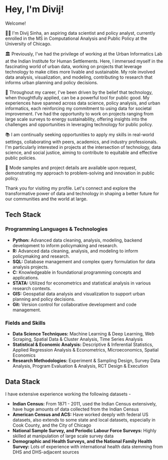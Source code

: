 # Hey, I'm Divij!

Welcome!

👨‍💻 I'm Divij Sinha, an aspiring data scientist and policy analyst, currently enrolled in the MS in Computational Analysis and Public Policy at the University of Chicago. 

🏛 Previously, I've had the privilege of working at the Urban Informatics Lab at the Indian Institute for Human Settlements. Here, I immersed myself in the fascinating world of urban data, working on projects that leverage technology to make cities more livable and sustainable. My role involved data analysis, visualization, and modeling, contributing to research that informs urban planning and policy decisions.

🌟 Throughout my career, I've been driven by the belief that technology, when thoughtfully applied, can be a powerful tool for public good. My experiences have spanned across data science, policy analysis, and urban informatics, each reinforcing my commitment to using data for societal improvement. I've had the opportunity to work on projects ranging from large scale surveys to energy sustainability, offering insights into the challenges and opportunities in leveraging technology for public policy.

📚 I am continually seeking opportunities to apply my skills in real-world settings, collaborating with peers, academics, and industry professionals. I'm particularly interested in projects at the intersection of technology, data science, and social justice, aiming to contribute to equitable and effective public policies.

🌱 Mode samples and project details are available upon request, demonstrating my approach to problem-solving and innovation in public policy.

Thank you for visiting my profile. Let's connect and explore the transformative power of data and technology in shaping a better future for our communities and the world at large.

## Tech Stack

### Programming Languages & Technologies
- **Python:** Advanced data cleaning, analysis, modeling, backend development to inform policymaking and research.
- **R:** Advanced data cleaning, analysis, and modeling to inform policymaking and research.
- **SQL:** Database management and complex query formulation for data analysis projects.
- **C:** Knowledgeable in foundational programming concepts and applications.
- **STATA:** Utilized for econometrics and statistical analysis in various research contexts.
- **GIS:** Geospatial data analysis and visualization to support urban planning and policy decisions.
- **Git:** Version control for collaborative development and code management.

### Fields and Skills
- **Data Science Techniques:** Machine Learning & Deep Learning, Web Scraping, Spatial Data & Cluster Analysis, Time Series Analysis
- **Statistical & Economic Analysis:** Descriptive & Inferential Statistics, Applied Regression Analysis & Econometrics, Microeconomics, Spatial Economics
- **Research Methodologies:** Experiment & Sampling Design, Survey Data Analysis, Program Evaluation & Analysis, RCT Design & Execution

## Data Stack

I have extensive experience working the following datasets - 

 - **Indian Census:** From 1871 - 2011, used the Indian Census extensively, have huge amounts of data collected from the Indian Census
 - **American Census and ACS:** Have worked deeply with federal US datasets, also extends to some state and local datasets, especially in Cook County, and the City of Chicago
 - **National Sample Survey, and Periodic Labour Force Surveys:** Highly skilled at manipulation of large scale survey data
 - **Demographic and Health Surveys, and the National Family Health Survey:** Lots of experience with international health data stemming from DHS and DHS-adjacent sources  


